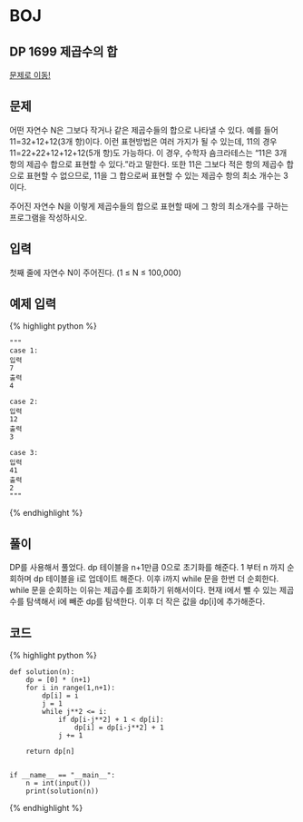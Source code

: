 # BOJ

## DP 1699 제곱수의 합

[문제로 이동!](https://www.acmicpc.net/problem/2579)

## 문제

어떤 자연수 N은 그보다 작거나 같은 제곱수들의 합으로 나타낼 수 있다. 예를 들어 11=32+12+12(3개 항)이다. 이런 표현방법은 여러 가지가 될 수 있는데, 11의 경우 11=22+22+12+12+12(5개 항)도 가능하다. 이 경우, 수학자 숌크라테스는 “11은 3개 항의 제곱수 합으로 표현할 수 있다.”라고 말한다. 또한 11은 그보다 적은 항의 제곱수 합으로 표현할 수 없으므로, 11을 그 합으로써 표현할 수 있는 제곱수 항의 최소 개수는 3이다.

주어진 자연수 N을 이렇게 제곱수들의 합으로 표현할 때에 그 항의 최소개수를 구하는 프로그램을 작성하시오.


## 입력

첫째 줄에 자연수 N이 주어진다. (1 ≤ N ≤ 100,000)

## 예제 입력
{% highlight python %}

    """
    case 1:
    입력
    7
    출력
    4

    case 2:
    입력
    12
    출력
    3

    case 3:
    입력
    41
    출력
    2
    """
{% endhighlight %}

## 풀이

DP를 사용해서 풀었다. dp 테이블을 n+1만큼 0으로 초기화를 해준다. 1 부터 n 까지 순회하며 dp 테이블을 i로 업데이트 해준다.
이후 i까지 while 문을 한번 더 순회한다. while 문을 순회하는 이유는 제곱수를 조회하기 위해서이다. 현재 i에서 뺄 수 있는 제곱수를 탐색해서 i에 빼준 dp를 탐색한다. 이후 더 작은 값을 dp[i]에 추가해준다.


## 코드

{% highlight python %}

    def solution(n):
        dp = [0] * (n+1)
        for i in range(1,n+1):
            dp[i] = i
            j = 1
            while j**2 <= i:
                if dp[i-j**2] + 1 < dp[i]:
                    dp[i] = dp[i-j**2] + 1
                j += 1
    
        return dp[n]
    
    
    if __name__ == "__main__":
        n = int(input())
        print(solution(n))
{% endhighlight %}